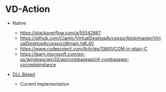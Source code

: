 # VD-Action
- Native
  - https://stackoverflow.com/a/55542867
  - https://github.com/Ciantic/VirtualDesktopAccessor/blob/master/VirtualDesktopAccessor/dllmain.h#L40
  - https://www.codeproject.com/Articles/13601/COM-in-plain-C
  - https://learn.microsoft.com/en-us/windows/win32/api/combaseapi/nf-combaseapi-cocreateinstance

- [DLL Based](https://github.com/Ciantic/VirtualDesktopAccessor)
  - Current Implementation